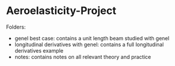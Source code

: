 # Aeroelasticity-Project

Folders: 

- genel best case: contains a unit length beam studied with genel
- longitudinal derivatives with genel: contains a full longitudinal derivatives example
- notes: contains notes on all relevant theory and practice
